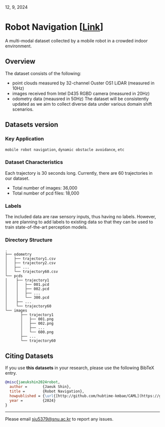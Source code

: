 12, 9, 2024

# Robot Navigation [[Link](https://www.dropbox.com/scl/fo/jal4vuz9m607ltwnsplpo/ADAo3ByWRyhoYRhtjdnLrEE?rlkey=m370khijyrr7a0y70ozsj8dct&st=0eg0be8u&dl=0)]

A multi-modal dataset collected by a mobile robot in a crowded indoor environment. 

## Overview

The dataset consists of the following:
- point clouds measured by 32-channel Ouster OS1 LiDAR (measured in 10Hz)
- images received from Intel D435 RGBD camera (measured in 20Hz)
- odometry data (meausred in 50Hz)
The dataset will be consistently updated as we aim to collect diverse data under various domain shift scenarios.

## Datasets version

### Key Application

```mobile robot navigation```, ```dynamic obstacle avoidance```, ```etc```




### Dataset Characteristics
Each trajectory is 30 seconds long. Currently, there are 60 trajectories in our dataset.
-  Total number of images: 36,000
- Total number of pcd files: 18,000

### Labels

The included data are raw sensory inputs, thus having no labels. 
However, we are planning to add labels to existing data so that they can be used to train state-of-the-art perception models.

### Directory Structure

```
.
├── odometry
│   ├── trajectory1.csv
│   ├── trajectory2.csv
│   ├── ...
│   └── trajectory60.csv
└── pcds
│    ├── trajectory1
│    │   ├── 001.pcd
│    │   ├── 002.pcd
│    │   ├── ...
│    │   └── 300.pcd
│    ├── ...
│    └── trajectory60
└── images
       ├── trajectory1
       │   ├── 001.png
       │   ├── 002.png
       │   ├── ...
       │   └── 600.png
       ├── ...
       └── trajectory60
```

## Citing Datasets

If you use **this datasets** in your research, please use the following BibTeX entry.

``` bibtex
@misc{jaeukshin2024robot,
  author =       {Jaeuk Shin},
  title =        {Robot Navigation},
  howpublished = {\url{[http://github.com/hubtime-kmbae/CAML](https://github.com/CORE-SNU/Robot-Navigation-Dataset)}},
  year =         {2024}
}
```

---

Please email <sju5379@snu.ac.kr> to report any issues.
